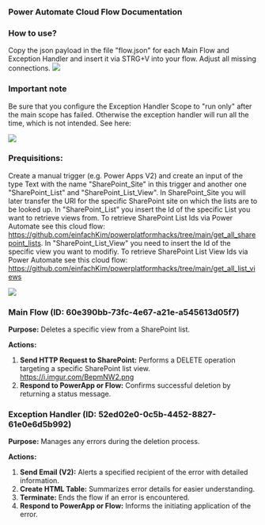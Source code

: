 ### Power Automate Cloud Flow Documentation

### How to use?
Copy the json payload in the file "flow.json" for each Main Flow and Exception Handler and insert it via STRG+V into your flow. Adjust all missing connections.
<img src="https://i.imgur.com/M8WPxHo.gif"/>

### Important note
Be sure that you configure the Exception Handler Scope to "run only" after the main scope has failed. Otherwise the exception handler will run all the time, which is not intended.
See here:

<img src="https://i.imgur.com/eE8yKKi.png"/>

### Prequisitions:
Create a manual trigger (e.g. Power Apps V2) and create an input of the type Text with the name "SharePoint_Site" in this trigger and another one "SharePoint_List" and "SharePoint_List_View". In SharePoint_Site you will later transfer the URl for the specific SharePoint site on which the lists are to be looked up. In "SharePoint_List" you insert the Id of the specific List you want to retrieve views from. To retrieve SharePoint List Ids via Power Automate see this cloud flow: https://github.com/einfachKim/powerplatformhacks/tree/main/get_all_sharepoint_lists. In "SharePoint_List_View" you need to insert the Id of the specific view you want to modifiy. To retrieve SharePoint List View Ids via Power Automate see this cloud flow: https://github.com/einfachKim/powerplatformhacks/tree/main/get_all_list_views

<img src="https://i.imgur.com/4YuGmze.png"/>

### Main Flow (ID: 60e390bb-73fc-4e67-a21e-a545613d05f7)
**Purpose:** Deletes a specific view from a SharePoint list.

**Actions:**
1. **Send HTTP Request to SharePoint:** Performs a DELETE operation targeting a specific SharePoint list view. https://i.imgur.com/BepmNW2.png
2. **Respond to PowerApp or Flow:** Confirms successful deletion by returning a status message.

### Exception Handler (ID: 52ed02e0-0c5b-4452-8827-61e0e6d5b992)
**Purpose:** Manages any errors during the deletion process.

**Actions:**
1. **Send Email (V2):** Alerts a specified recipient of the error with detailed information.
2. **Create HTML Table:** Summarizes error details for easier understanding.
3. **Terminate:** Ends the flow if an error is encountered.
4. **Respond to PowerApp or Flow:** Informs the initiating application of the error.
